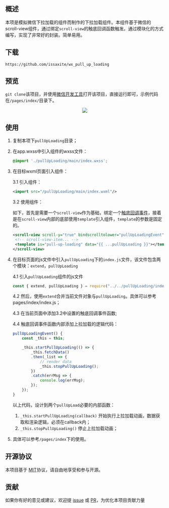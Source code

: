 ## 概述

本项是模拟微信下拉加载的组件而制作的下拉加载组件。本组件基于微信的scroll-view组件，通过绑定`scroll-view`的触底回调函数触发。通过模块化的方式编写，实现了非常好的封装。简单易用。



## 下载

```
https://github.com/issaxite/wx_pull_up_loading
```



## 预览

`git clone`该项目，并使用[微信开发工具]打开该项目，直接运行即可，示例代码在`/pages/index/`目录下。

<p align="center"><img src="./pages/asset/image/pull_up_loading.gif"></p>


## 使用

1. 复制本项下`pullUpLoading`目录；

2. 在app.wxss中引入组件的wxss文件：

   ```css
   @import './pullUpLoading/main/index.wxss';
   ```

3. 在目标wxml页面引入组件：

   3.1 引入组件：

   ```xml
   <import src="/pullUpLoading/main/index.wxml"/>
   ```

   3.2 使用组件：
	
	如下，首先是需要一个`scroll-view`作为基础，绑定一个[触底回调事件]，接着是在`scroll-view`内部的底部使用`template`引入组件，`template`的参数是固定的。

   ```xml
   <scroll-view scroll-y="true" bindscrolltolower="pullUpLoadingEvent">
	<!-- scroll-view-item... -->
	<template is="pull-up-loading" data="{{ ...pullUpLoading }}"></template> 
   </scroll-view>
   ```
4. 在目标页面的js文件中引入`pullUpLoading`下的`index.js`文件，该文件包含两个模块：`extend`，`pullUpLoading`
	
	4.1 引入`pullUpLoading`组件的js文件
   	```js
   	const { extend, pullUpLoading } = require("../../pullUpLoading/index.js");
   	```
	4.2 然后，使用`extend`合并当前文件对象与`pullUpLoading`。具体可以参考pages/index/index.js；

	4.3 在当前页面中添加3.2中设置的触底回调事件函数;

	4.4 触底回调事件函数内部添加上拉加载的逻辑代码：
	```js
	pullUpLoadingEvent() {
		const _this = this;

		_this.startPullUpLoading(() => {
			_this.fetchData()
			.then(_list => {
				// render data
				_this.stopPullUpLoading();
			})
			.catch(errMsg => {
				console.log(errMsg);
			});
		});
	}
	
	```
	以上代码，设计到两个`pullUpLoad`必要的内部函数：
	1. `_this.startPullUpLoading(callback)`
		开始执行上拉加载动画，数据获取和渲染逻辑，必须在callback内；
	2. `_this.stopPullUpLoading()`
		停止上拉加载动画；

5. 具体可以参考`/pages/index`下的使用。


## 开源协议
本项目基于 [MIT](https://zh.wikipedia.org/wiki/MIT%E8%A8%B1%E5%8F%AF%E8%AD%89)协议，请自由地享受和参与开源。

## 贡献

如果你有好的意见或建议，欢迎提 [issue] 或 [PR]，为优化本项目贡献力量

[issue]: https://github.com/issaxite/wx_pull_up_loading/issues/new
[PR]: https://github.com/issaxite/wx_pull_up_loading/compare
[MIT]: http://opensource.org/licenses/MIT
[MIT]: http://opensource.org/licenses/MIT
[触底回调事件]: https://mp.weixin.qq.com/debug/wxadoc/dev/component/scroll-view.html
[微信开发工具]: https://mp.weixin.qq.com/debug/wxadoc/dev/devtools/download.html
[小程序简易教程]: https://mp.weixin.qq.com/debug/wxadoc/dev/
[小程序框架介绍]: https://mp.weixin.qq.com/debug/wxadoc/dev/framework/MINA.html
